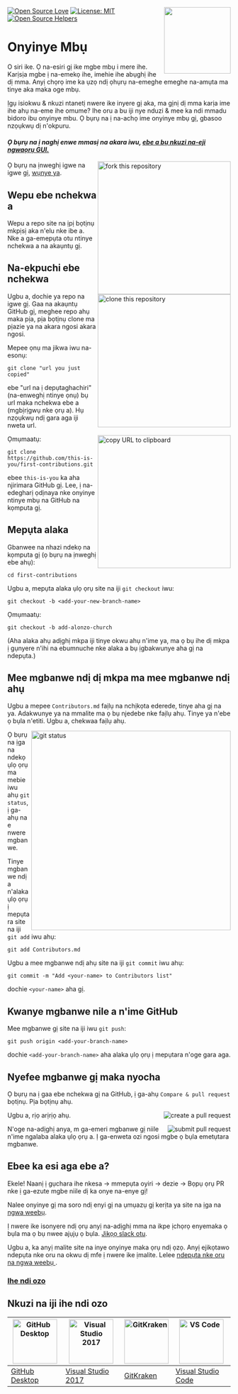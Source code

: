 [![Open Source Love](https://badges.frapsoft.com/os/v1/open-source.svg?v=103)](https://github.com/ellerbrock/open-source-badges/)
[<img align="right" width="150" src="https://firstcontributions.github.io/assets/Readme/join-slack-team.png">](https://join.slack.com/t/firstcontributors/shared_invite/zt-1hg51qkgm-Xc7HxhsiPYNN3ofX2_I8FA)
[![License: MIT](https://img.shields.io/badge/License-MIT-green.svg)](https://opensource.org/licenses/MIT)
[![Open Source Helpers](https://www.codetriage.com/roshanjossey/first-contributions/badges/users.svg)](https://www.codetriage.com/roshanjossey/first-contributions)


# Onyinye Mbụ

O siri ike. Ọ na-esiri gị ike mgbe mbụ i mere ihe. Karịsịa mgbe ị na-emekọ ihe, imehie ihe abụghị ihe dị mma. Anyị chọrọ ime ka ụzọ ndị ọhụrụ na-emeghe emeghe na-amụta ma tinye aka maka oge mbụ.

Ịgụ isiokwu & nkuzi ntanetị nwere ike inyere gị aka, ma gịnị dị mma karịa ime ihe ahụ na-eme ihe omume? Ihe oru a bu iji nye nduzi & mee ka ndi mmadu bidoro ibu onyinye mbu. Ọ bụrụ na ị na-achọ ime onyinye mbụ gị, gbasoo nzọụkwụ dị n'okpuru.

#### *Ọ bụrụ na ị naghị enwe mmasị na akara iwu, [ebe a bụ nkuzi na-eji ngwaọrụ GUI.](#Nkuzi-na-iji-ihe-ndi-ozo)*


<img align="right" width="300" src="https://firstcontributions.github.io/assets/Readme/fork.png" alt="fork this repository" />

Ọ bụrụ na ịnweghị igwe na igwe gị, [wụnye ya]( https://help.github.com/articles/set-up-git/).


## Wepu ebe nchekwa a

Wepu a repo site na ịpị bọtịnụ mkpịsị aka n'elu nke ibe a. Nke a ga-emepụta otu ntinye nchekwa a na akaụntụ gị.

## Na-ekpuchi ebe nchekwa

<img align="right" width="300" src="https://firstcontributions.github.io/assets/Readme/clone.png" alt="clone this repository" />

Ugbu a, dochie ya repo na igwe gị. Gaa na akaụntụ GitHub gị, meghee repo ahụ maka pịa, pịa bọtịnụ clone ma pịazie ya na akara ngosi akara ngosi.

Mepee ọnụ ma jikwa iwu na-esonụ:

```
git clone "url you just copied"
```

ebe "url na ị depụtaghachiri" (na-enweghị ntinye ọnụ) bụ url maka nchekwa ebe a (mgbịrịgwụ nke ọrụ a). Hụ nzọụkwụ ndị gara aga iji nweta url.

<img align="right" width="300" src="https://firstcontributions.github.io/assets/Readme/copy-to-clipboard.png" alt="copy URL to clipboard" />

Ọmụmaatụ:

```
git clone https://github.com/this-is-you/first-contributions.git
```

ebee `this-is-you` ka aha njirimara GitHub gị. Lee, ị na-edegharị ọdịnaya nke onyinye ntinye mbụ na GitHub na kọmputa gị.

## Mepụta alaka

Gbanwee na nhazi ndekọ na kọmputa gị (ọ bụrụ na ịnweghị ebe ahụ):

```
cd first-contributions
```

Ugbu a, mepụta alaka ụlọ ọrụ site na iji `git checkout` iwu:

```
git checkout -b <add-your-new-branch-name>
```

Ọmụmaatụ:

```
git checkout -b add-alonzo-church
```

(Aha alaka ahụ adịghị mkpa iji tinye okwu ahụ n'ime ya, ma ọ bụ ihe dị mkpa ị gụnyere n'ihi na ebumnuche nke alaka a bụ ịgbakwunye aha gị na ndepụta.)

## Mee mgbanwe ndị dị mkpa ma mee mgbanwe ndị ahụ


Ugbu a mepee `Contributors.md` faịlụ na nchịkọta ederede, tinye aha gị na ya. Adakwunye ya na mmalite ma ọ bụ njedebe nke faịlụ ahụ. Tinye ya n'ebe ọ bụla n'etiti. Ugbu a, chekwaa faịlụ ahụ.

<img align="right" width="450" src="https://firstcontributions.github.io/assets/Readme/git-status.png" alt="git status" />

Ọ bụrụ na ịga na ndekọ ụlọ ọrụ ma mebie iwu ahụ `git status`, ị ga-ahụ na e nwere mgbanwe.


Tinye mgbanwe ndị a n'alaka ụlọ ọrụ ị mepụtara site na iji `git add` iwu ahụ:

```
git add Contributors.md
```

Ugbu a mee mgbanwe ndị ahụ site na iji `git commit` iwu ahụ:

```
git commit -m "Add <your-name> to Contributors list"
```
dochie `<your-name>` aha gị.

## Kwanye mgbanwe nile a n'ime GitHub


Mee mgbanwe gị site na iji iwu `git push`:

```
git push origin <add-your-branch-name>
```

dochie `<add-your-branch-name>` aha alaka ụlọ ọrụ ị mepụtara n'oge gara aga.

## Nyefee mgbanwe gị maka nyocha


Ọ bụrụ na ị gaa ebe nchekwa gị na GitHub, ị ga-ahụ `Compare & pull request` bọtịnụ. Pịa bọtịnụ ahụ.

<img style="float: right;" src="https://firstcontributions.github.io/assets/Readme/compare-and-pull.png" alt="create a pull request" />

Ugbu a, rịọ arịrịọ ahụ.

<img style="float: right;" src="https://firstcontributions.github.io/assets/Readme/submit-pull-request.png" alt="submit pull request" />

N'oge na-adịghị anya, m ga-emeri mgbanwe gị niile n'ime ngalaba alaka ụlọ ọrụ a. Ị ga-enweta ozi ngosi mgbe ọ bụla emetụtara mgbanwe.

## Ebee ka esi aga ebe a?

Ekele! Naanị ị gụchara ihe nkesa -> mmepụta oyiri -> dezie -> Bọpụ ọrụ PR nke ị ga-ezute mgbe niile dị ka onye na-enye gị!

Nalee onyinye gị ma soro ndị enyi gị na ụmụazụ gị kerịta ya site na ịga na [ngwa weebụ](https://roshanjossey.github.io/first-contributions/#social-share).

Ị nwere ike isonyere ndị ọrụ anyị na-adịghị mma na ikpe ịchọrọ enyemaka ọ bụla ma ọ bụ nwee ajụjụ ọ bụla. [Jikọọ slack otu](https://join.slack.com/t/firstcontributors/shared_invite/zt-1hg51qkgm-Xc7HxhsiPYNN3ofX2_I8FA).

Ugbu a, ka anyị malite site na inye onyinye maka ọrụ ndị ọzọ. Anyị ejikọtawo ndepụta nke oru na okwu dị mfe ị nwere ike ịmalite. Lelee [ndepụta nke oru na ngwa weebụ ](https://roshanjossey.github.io/first-contributions/#project-list).


### [Ihe ndi ozo](../additional-material/git_workflow_scenarios/additional-material.md)

## Nkuzi na iji ihe ndi ozo

|<a href="../github-desktop-tutorial.md"><img alt="GitHub Desktop" src="https://desktop.github.com/images/desktop-icon.svg" width="100"></a>|<a href="../github-windows-vs2017-tutorial.md"><img alt="Visual Studio 2017" src="https://upload.wikimedia.org/wikipedia/commons/c/cd/Visual_Studio_2017_Logo.svg" width="100"></a>|<a href="../gitkraken-tutorial.md"><img alt="GitKraken" src="https://firstcontributions.github.io/assets/Readme/gk-icon.png" width="100"></a>|<a href="../github-windows-vs-code-tutorial.md"><img alt="VS Code" src="https://upload.wikimedia.org/wikipedia/commons/2/2d/Visual_Studio_Code_1.18_icon.svg" width=100></a>|
|---|---|---|---|
|[GitHub Desktop](../github-desktop-tutorial.md)|[Visual Studio 2017](../github-windows-vs2017-tutorial.md)|[GitKraken](../gitkraken-tutorial.md)|[Visual Studio Code](../github-windows-vs-code-tutorial.md)|
